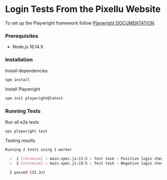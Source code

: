 # Login Tests From the Pixellu Website

To set up the Playwright framework follow [Playwright DOCUMENTATION](https://playwright.dev/).

### Prerequisites

- Node.js 16.14.X

### Installation

Install dependencies

```bash
npm install
```

Install Playwright

```bash
npm init playwright@latest
```

### Running Tests

Run all e2e tests

```bash
npx playwright test
```

Testing results 

```bash
Running 2 tests using 1 worker

  ✓  1 [chromium] › main.spec.js:11:5 › Test task › Positive login check (36.0s)
  ✓  2 [chromium] › main.spec.js:19:5 › Test task › Negative login check (15.3s)

  2 passed (52.3s)
```